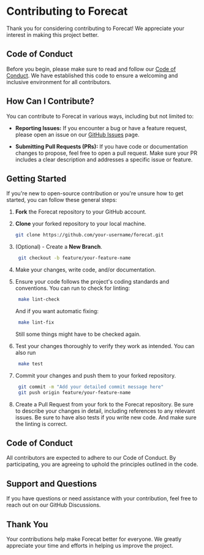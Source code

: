 # Contributing to Forecat

Thank you for considering contributing to Forecat! We appreciate your interest in making this project better.

## Code of Conduct

Before you begin, please make sure to read and follow our [Code of Conduct](CODE_OF_CONDUCT.md). We have established this code to ensure a welcoming and inclusive environment for all contributors.

## How Can I Contribute?

You can contribute to Forecat in various ways, including but not limited to:

- **Reporting Issues:** If you encounter a bug or have a feature request, please open an issue on our [GitHub Issues](https://github.com/alquimodelia/forecat/issues) page.

- **Submitting Pull Requests (PRs):** If you have code or documentation changes to propose, feel free to open a pull request. Make sure your PR includes a clear description and addresses a specific issue or feature.

## Getting Started

If you're new to open-source contribution or you're unsure how to get started, you can follow these general steps:

1. **Fork** the Forecat repository to your GitHub account.

2. **Clone** your forked repository to your local machine.

   ```bash
   git clone https://github.com/your-username/forecat.git
   ```
3. (Optional) - Create a **New Branch**.

   ```bash
    git checkout -b feature/your-feature-name
    ```
4. Make your changes, write code, and/or documentation.
5. Ensure your code follows the project's coding standards and conventions. You can run to check for linting:
   ```bash
    make lint-check
    ```
    And if you want automatic fixing:
   ```bash
    make lint-fix
    ```
    Still some things might have to be checked again.

6. Test your changes thoroughly to verify they work as intended. You can also run

   ```bash
    make test
    ```
7. Commit your changes and push them to your forked repository.
   ```bash
    git commit -m "Add your detailed commit message here"
    git push origin feature/your-feature-name
    ```
8. Create a Pull Request from your fork to the Forecat repository. Be sure to describe your changes in detail, including references to any relevant issues.
Be sure to have also tests if you write new code. And make sure the linting is correct.

## Code of Conduct

All contributors are expected to adhere to our Code of Conduct. By participating, you are agreeing to uphold the principles outlined in the code.

## Support and Questions

If you have questions or need assistance with your contribution, feel free to reach out on our GitHub Discussions.

## Thank You

Your contributions help make Forecat better for everyone. We greatly appreciate your time and efforts in helping us improve the project.